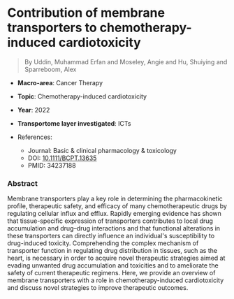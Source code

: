 # Contribution of membrane transporters to chemotherapy-induced cardiotoxicity

> By Uddin, Muhammad Erfan and Moseley, Angie and Hu, Shuiying and Sparreboom, Alex

- **Macro-area**: Cancer Therapy
- **Topic**: Chemotherapy-induced cardiotoxicity
- **Year**: 2022
- **Transportome layer investigated**: ICTs

- References:
  - Journal: Basic & clinical pharmacology & toxicology
  - DOI: [10.1111/BCPT.13635](https://doi.org/10.1111/BCPT.13635)
  - PMID: 34237188

### Abstract

Membrane transporters play a key role in determining the pharmacokinetic profile, therapeutic safety, and efficacy of many chemotherapeutic drugs by regulating cellular influx and efflux. Rapidly emerging evidence has shown that tissue-specific expression of transporters contributes to local drug accumulation and drug–drug interactions and that functional alterations in these transporters can directly influence an individual's susceptibility to drug-induced toxicity. Comprehending the complex mechanism of transporter function in regulating drug distribution in tissues, such as the heart, is necessary in order to acquire novel therapeutic strategies aimed at evading unwanted drug accumulation and toxicities and to ameliorate the safety of current therapeutic regimens. Here, we provide an overview of membrane transporters with a role in chemotherapy-induced cardiotoxicity and discuss novel strategies to improve therapeutic outcomes.
